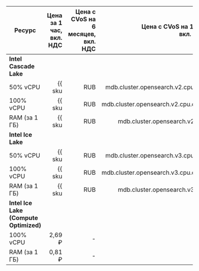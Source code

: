 
| Ресурс        | Цена за 1 час,<br>вкл. НДС                              | Цена с CVoS на 6 месяцев,<br>вкл. НДС                                                | Цена с CVoS на 1 год,<br>вкл. НДС                                                    |
|---------------|--------------------------------------------------------:|-------------------------------------------------------------------------------------:|-------------------------------------------------------------------------------------:|
| **Intel Cascade Lake**                                                                                                                                                                                                                                |
| 50% vCPU      | {{ sku|RUB|mdb.cluster.opensearch.v2.cpu.c50|string }}  | —                                                                                    | —                                                                                    |
| 100% vCPU     | {{ sku|RUB|mdb.cluster.opensearch.v2.cpu.c100|string }} | —                                                                                    | —                                                                                    |
| RAM (за 1 ГБ) | {{ sku|RUB|mdb.cluster.opensearch.v2.ram|string }}      | —                                                                                    | —                                                                                    |
| **Intel Ice Lake**                                                                                                                                                                                                                                    |
| 50% vCPU      | {{ sku|RUB|mdb.cluster.opensearch.v3.cpu.c50|string }}  | —                                                                                    | —                                                                                    |
| 100% vCPU     | {{ sku|RUB|mdb.cluster.opensearch.v3.cpu.c100|string }} | {{ sku|RUB|v1.commitment.selfcheckout.m6.mdb.opensearch.cpu.c100.v3|string }} (-15%) | {{ sku|RUB|v1.commitment.selfcheckout.y1.mdb.opensearch.cpu.c100.v3|string }} (-22%) |
| RAM (за 1 ГБ) | {{ sku|RUB|mdb.cluster.opensearch.v3.ram|string }}      | {{ sku|RUB|v1.commitment.selfcheckout.m6.mdb.opensearch.ram.v3|string }} (-15%)      | {{ sku|RUB|v1.commitment.selfcheckout.y1.mdb.opensearch.ram.v3|string }} (-22%)      |
| **Intel Ice Lake (Compute Optimized)** |
| 100% vCPU | 2,69 ₽ | - | - |
| RAM (за 1 ГБ) | 0,81 ₽ | - | - |


